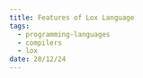 ```yaml
---
title: Features of Lox Language
tags:
  - programming-languages
  - compilers
  - lox
date: 28/12/24
---
```

